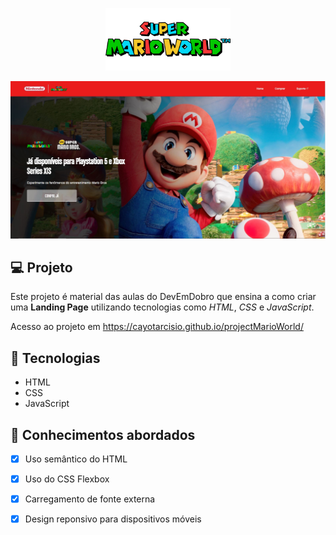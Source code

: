 <p align="center">
  <img src="./src/imagens/logo-mario.svg" width="200px" />
</p>

<p align="center">
  <img src="./src/imagens/landingPage.JPG" width="1000px" />

## 💻 Projeto

Este projeto é material das aulas do DevEmDobro que ensina a como criar uma **Landing Page** utilizando tecnologias como _HTML_, _CSS_ e _JavaScript_.

Acesso ao projeto em https://cayotarcisio.github.io/projectMarioWorld/

## 🚀 Tecnologias

- HTML
- CSS
- JavaScript

## 📔 Conhecimentos abordados

- [x] Uso semântico do HTML
- [x] Uso do CSS Flexbox
- [x] Carregamento de fonte externa
- [x] Design reponsivo para dispositivos móveis

